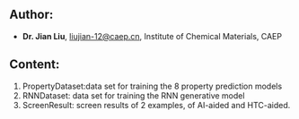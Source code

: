 ## Author: ##
- **Dr. Jian Liu**, liujian-12@caep.cn, Institute of Chemical Materials, CAEP
## Content: ##
1. PropertyDataset:data set for training the 8 property prediction models
2. RNNDataset: data set for training the RNN generative model
3. ScreenResult: screen results of 2 examples, of AI-aided and HTC-aided. 